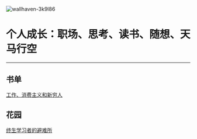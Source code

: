 

![wallhaven-3k9l86](https://tva1.sinaimg.cn/large/008vxvgGgy1h8blmlgbvjj31kw0u00wi.jpg)



# 个人成长：职场、思考、读书、随想、天马行空

----

## 书单

[工作、消费主义和新穷人](https://book.douban.com/subject/35593780/)













## 花园

[终生学习者的避难所](https://github.com/vannvan/lifelong-learning/wiki/%E7%BB%88%E7%94%9F%E5%AD%A6%E4%B9%A0%E8%80%85%E7%9A%84%E8%8A%B1%E5%9B%AD)



